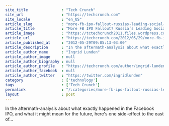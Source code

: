 ```yaml
---
site_title               : "Tech Crunch"
site_url                 : "https://techcrunch.com"
site_locale              : "en_US"
article_slug             : "more-fb-ipo-fallout-russias-leading-social-network-vkontaktes-ipo-postponed-indefinitely"
article_title            : "More FB IPO Fallout? Russia’s Leading Social Network Vkontakte’s IPO ‘Postponed Indefinitely’"
article_image            : "https://tctechcrunch2011.files.wordpress.com/2010/02/vkontakte-logo.png?w=159&h=155&crop=1"
article_url              : "https://techcrunch.com/2012/05/29/more-fb-ipo-fallout-russias-leading-social-network-vkontaktes-ipo-postponed-indefinitely/"
article_published_at     : "2012-05-29T09:05:13-03:00"
article_description      : "In the aftermath-analysis about what exactly happened in the Facebook IPO, and what it might mean for the future, here's one side-effect to the east of..."
article_author_name      : "Ingrid Lunden"
article_author_image     : null
article_author_biography : null
article_author_profile   : "https://techcrunch.com/author/ingrid-lunden/"
article_author_facebook  : null
article_author_twitter   : "https://twitter.com/ingridlunden"
category                 : ['technology']
tags                     : ['Tech Crunch']
permalink                : "/:categories/more-fb-ipo-fallout-russias-leading-social-network-vkontaktes-ipo-postponed-indefinitely/"
layout                   : post
---
```


In the aftermath-analysis about what exactly happened in the Facebook IPO, and what it might mean for the future, here's one side-effect to the east of...
